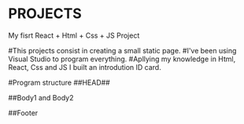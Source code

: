 # PROJECTS
My fisrt React + Html + Css + JS Project

#This projects consist in creating a small static page.
#I've been using Visual Studio to program everything.
#Apllying my knowledge in Html, React, Css and JS I built an introdution ID card.

#Program structure
##HEAD##

##Body1 and Body2

##Footer

